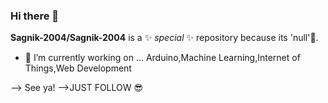 ### Hi there 👋


**Sagnik-2004/Sagnik-2004** is a ✨ _special_ ✨ repository because its 'null'🤣.

- 🔭 I’m currently working on ... Arduino,Machine Learning,Internet of Things,Web Development
 
 --> See ya!
-->JUST FOLLOW 😎
